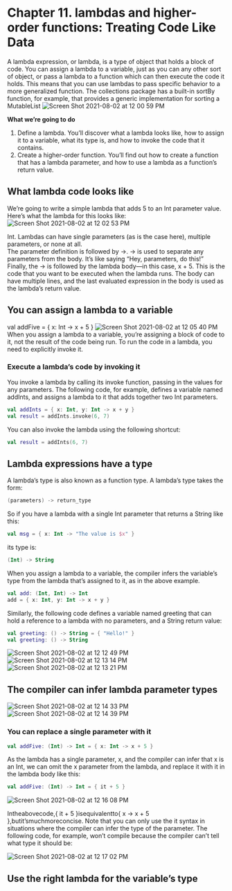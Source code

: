 # Chapter 11. lambdas and higher-order functions: Treating Code Like Data

A lambda expression, or lambda, is a type of object that holds a block of code. You can assign a lambda to a variable, just as you can any other sort of object, or pass a lambda to a function which can then execute the code it holds. This means that you can use lambdas to pass specific behavior to a more generalized function.
The collections package has a built-in sortBy function, for example, that provides a generic implementation for
sorting a MutableList
![Screen Shot 2021-08-02 at 12 00 59 PM](https://user-images.githubusercontent.com/7098685/127897817-58cfa052-f5b8-44ea-8459-895d9ff5cb41.png)

**What we’re going to do**

1. Define a lambda.
You’ll discover what a lambda looks like, how to assign it to a variable, what its type is, and
how to invoke the code that it contains.
2. Create a higher-order function.
You’ll find out how to create a function that has a lambda parameter, and how to use a lambda as a function’s return value.

## What lambda code looks like
We’re going to write a simple lambda that adds 5 to an Int parameter value. Here’s what the lambda for this looks like:
![Screen Shot 2021-08-02 at 12 02 53 PM](https://user-images.githubusercontent.com/7098685/127897988-5971ac85-7ec1-44be-ae5e-1165cd50560d.png)

Int. Lambdas can have single parameters (as is the case here), multiple parameters, or none at all.<br>
The parameter definition is followed by ->. -> is used to separate any parameters from the body. It’s like saying “Hey, parameters, do this!”
<br>
Finally, the -> is followed by the lambda body—in this case, x + 5. This is the code that you want to be executed when the lambda runs. The body can have multiple lines, and the last evaluated expression in the body is used as the lambda’s return value.
<br>

## You can assign a lambda to a variable

val addFive = { x: Int -> x + 5 }
![Screen Shot 2021-08-02 at 12 05 40 PM](https://user-images.githubusercontent.com/7098685/127898305-105e0682-eed6-4288-9c69-90872ffa503b.png)
When you assign a lambda to a variable, you’re assigning a block of code to it, not the result of the code being run. To run the code in a lambda, you need to explicitly invoke it.

### Execute a lambda’s code by invoking it
You invoke a lambda by calling its invoke function, passing in the values for any parameters. The following code, for example, defines a variable named addInts, and assigns a lambda to it that adds together two Int parameters.

```kotlin
val addInts = { x: Int, y: Int -> x + y } 
val result = addInts.invoke(6, 7)
```
You can also invoke the lambda using the following shortcut:
```kotlin
val result = addInts(6, 7)
```

## Lambda expressions have a type

A lambda’s type is also known as a function type.
A lambda’s type takes the form:
```kotlin
(parameters) -> return_type
```
So if you have a lambda with a single Int parameter that returns a String like this: 
```kotlin
val msg = { x: Int -> "The value is $x" }
```
its type is:
```kotlin
(Int) -> String
```
When you assign a lambda to a variable, the compiler infers the variable’s type from the lambda that’s assigned to it, as in the above example. 

```kotlin
val add: (Int, Int) -> Int
add = { x: Int, y: Int -> x + y }
```

Similarly, the following code defines a variable named greeting that can hold a reference to a
lambda with no parameters, and a String return value: 

```kotlin
val greeting: () -> String = { "Hello!" }
val greeting: () -> String
```
![Screen Shot 2021-08-02 at 12 12 49 PM](https://user-images.githubusercontent.com/7098685/127899147-c6cf751e-bccf-4397-938b-4699d27b344e.png)
![Screen Shot 2021-08-02 at 12 13 14 PM](https://user-images.githubusercontent.com/7098685/127899157-83f0624a-2054-40f7-a8b5-1721c71e380f.png)
![Screen Shot 2021-08-02 at 12 13 21 PM](https://user-images.githubusercontent.com/7098685/127899166-873c7113-fb31-4251-93f2-eb9e003b96da.png)

## The compiler can infer lambda parameter types

![Screen Shot 2021-08-02 at 12 14 33 PM](https://user-images.githubusercontent.com/7098685/127899292-662cd0d0-b3a0-4c11-aea6-78e3947b8f69.png)
![Screen Shot 2021-08-02 at 12 14 39 PM](https://user-images.githubusercontent.com/7098685/127899298-f7d3b147-5cc4-4490-8cba-a9e8d6c2cf33.png)

### You can replace a single parameter with it

```kotlin
val addFive: (Int) -> Int = { x: Int -> x + 5 }
```

As the lambda has a single parameter, x, and the compiler can infer that x is an Int, we can omit the x
parameter from the lambda, and replace it with it in the lambda body like this:

```kotlin
val addFive: (Int) -> Int = { it + 5 }
```
![Screen Shot 2021-08-02 at 12 16 08 PM](https://user-images.githubusercontent.com/7098685/127899459-6f7fb13e-ab2a-412d-b7a1-970e3db0cf8d.png)

Intheabovecode,{ it + 5 }isequivalentto{ x -> x + 5 },butit’smuchmoreconcise. Note that you can only use the it syntax in situations where the compiler can infer the type of the
parameter. The following code, for example, won’t compile because the compiler can’t tell what type it should be:

![Screen Shot 2021-08-02 at 12 17 02 PM](https://user-images.githubusercontent.com/7098685/127899536-f64983ae-507c-4c95-8951-fb16b9efca1d.png)


## Use the right lambda for the variable’s type
